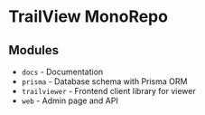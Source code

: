 # TrailView MonoRepo

## Modules

- `docs` - Documentation
- `prisma` - Database schema with Prisma ORM
- `trailviewer` - Frontend client library for viewer
- `web` - Admin page and API

